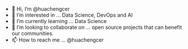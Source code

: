 - 👋 Hi, I’m @huachengcer
- 👀 I’m interested in ... Data Science, DevOps and AI
- 🌱 I’m currently learning ... Data Science
- 💞️ I’m looking to collaborate on ... open source projects that can benefit our communities.
- 📫 How to reach me ... @huachengcer

<!---
huachengcer/huachengcer is a ✨ special ✨ repository because its `README.md` (this file) appears on your GitHub profile.
You can click the Preview link to take a look at your changes.
--->
